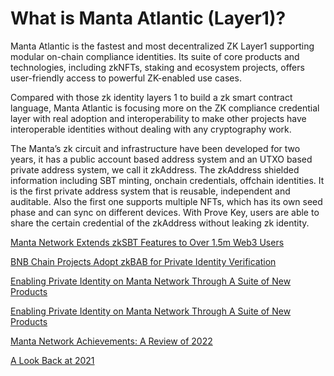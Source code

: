 # What is Manta Atlantic (Layer1)?

Manta Atlantic is the fastest and most decentralized ZK Layer1 supporting modular on-chain compliance identities. Its suite of core products and technologies, including zkNFTs, staking and ecosystem projects, offers user-friendly access to powerful ZK-enabled use cases.

Compared with those zk identity layers 1 to build a zk smart contract language, Manta Atlantic is focusing more on the ZK compliance credential layer with real adoption and interoperability to make other projects have interoperable identities without dealing with any cryptography work.

The Manta’s zk circuit and infrastructure have been developed for two years, it has a public account based address system and an UTXO based private address system, we call it zkAddress. The zkAddress shielded information including SBT minting, onchain credentials, offchain identities. It is the first private address system that is reusable, independent and auditable. Also the first one supports multiple NFTs, which has its own seed phase and can sync on different devices. With Prove Key, users are able to share the certain credential of the zkAddress without leaking zk identity.


[Manta Network Extends zkSBT Features to Over 1.5m Web3 Users](https://mantanetwork.medium.com/manta-network-extends-zksbt-features-to-over-1-5m-web3-users-81cadd7ebdbf)

[BNB Chain Projects Adopt zkBAB for Private Identity Verification](https://mantanetwork.medium.com/bnb-chain-projects-adopt-zkbab-for-private-identity-verification-41c00482b909)

[Enabling Private Identity on Manta Network Through A Suite of New Products](https://mantanetwork.medium.com/enabling-private-identity-on-manta-network-through-a-suite-of-new-products-237bad78244d)

[Enabling Private Identity on Manta Network Through A Suite of New Products](https://mantanetwork.medium.com/introducing-zksbts-zknfts-and-npo-89a8e6d77a7f)


[Manta Network Achievements: A Review of 2022](https://medium.com/manta-network/manta-network-achievements-a-review-of-2022-6877b45eea18)

[A Look Back at 2021](https://medium.com/manta-network/a-look-back-at-2021-7e96eb60af28)
